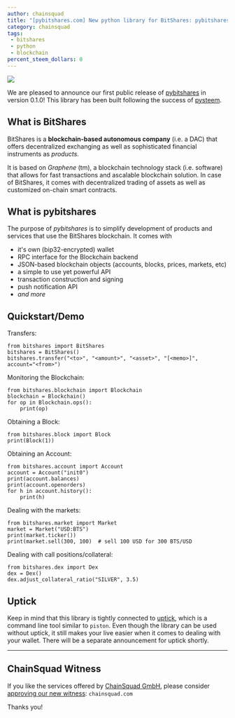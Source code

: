 ```yaml
---
author: chainsquad
title: "[pybitshares.com] New python library for BitShares: pybitshares - brother of pysteem"
category: chainsquad
tags:
 - bitshares
 - python
 - blockchain
percent_steem_dollars: 0
---
```


[![](https://bitshares.org/images/transparent_b.png)](http://pybitshares.com)

We are pleased to announce our first public release of [pybitshares](http://pybitshares.com) in version 0.1.0! This library has been built following the success of [pysteem](http://pysteem.com).

## What is BitShares

BitShares is a **blockchain-based autonomous company** (i.e. a DAC) that offers decentralized exchanging as well as sophisticated financial instruments as *products*.

It is based on *Graphene* (tm), a blockchain technology stack (i.e. software) that allows for fast transactions and ascalable blockchain solution. In case of BitShares, it comes with decentralized trading of assets as well as customized on-chain smart contracts.

## What is pybitshares

The purpose of *pybitshares* is to simplify development of products and services that use the BitShares blockchain. It comes with

* it's own (bip32-encrypted) wallet
* RPC interface for the Blockchain backend
* JSON-based blockchain objects (accounts, blocks, prices, markets, etc)
* a simple to use yet powerful API
* transaction construction and signing
* push notification API
* *and more*

## Quickstart/Demo

Transfers:

    from bitshares import BitShares
    bitshares = BitShares()
    bitshares.transfer("<to>", "<amount>", "<asset>", "[<memo>]", account="<from>")

Monitoring the Blockchain:

    from bitshares.blockchain import Blockchain
    blockchain = Blockchain()
    for op in Blockchain.ops():
        print(op)

Obtaining a Block:

    from bitshares.block import Block
    print(Block(1))

Obtaining an Account:

    from bitshares.account import Account
    account = Account("init0")
    print(account.balances)
    print(account.openorders)
    for h in account.history():
        print(h)

Dealing with the markets:

    from bitshares.market import Market
    market = Market("USD:BTS")
    print(market.ticker())
    print(market.sell(300, 100)  # sell 100 USD for 300 BTS/USD

Dealing with call positions/collateral:

    from bitshares.dex import Dex
    dex = Dex()
    dex.adjust_collateral_ratio("SILVER", 3.5)

## Uptick

Keep in mind that this library is tightly connected to [uptick](http://uptick.rocks), which is a command line tool similar to `piston`. Even though the library can be used without uptick, it still makes your live easier when it comes to dealing with your wallet. There will be a separate announcement for uptick shortly.

---

## ChainSquad Witness

If you like the services offered by [ChainSquad GmbH](http://chainsquad.com), please consider [approving our new witness](https://steemit.com/steem/@chainsquad/chainsquad-com-for-witness): `chainsquad.com`

Thanks you!
